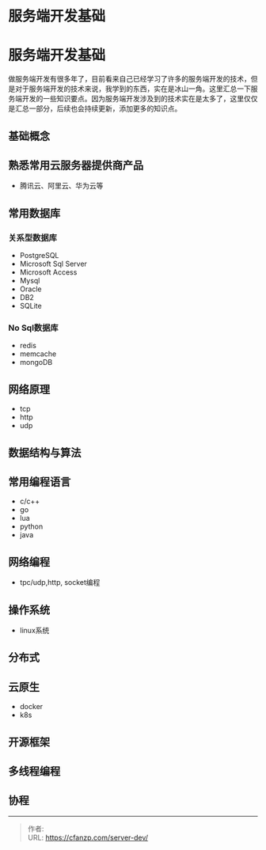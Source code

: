 # 服务端开发基础


<!--more-->
# 服务端开发基础
做服务端开发有很多年了，目前看来自己已经学习了许多的服务端开发的技术，但是对于服务端开发的技术来说，我学到的东西，实在是冰山一角。这里汇总一下服务端开发的一些知识要点。因为服务端开发涉及到的技术实在是太多了，这里仅仅是汇总一部分，后续也会持续更新，添加更多的知识点。

## 基础概念


## 熟悉常用云服务器提供商产品
- 腾讯云、阿里云、华为云等

## 常用数据库
### 关系型数据库
- PostgreSQL
- Microsoft Sql Server
- Microsoft Access
- Mysql
- Oracle
- DB2
- SQLite

### No Sql数据库
- redis
- memcache
- mongoDB

## 网络原理
- tcp
- http
- udp

## 数据结构与算法

## 常用编程语言
- c/c++
- go
- lua
- python
- java

## 网络编程
- tpc/udp,http, socket编程

## 操作系统
- linux系统

## 分布式

## 云原生
- docker
- k8s

## 开源框架

## 多线程编程

## 协程


---

> 作者:   
> URL: https://cfanzp.com/server-dev/  

